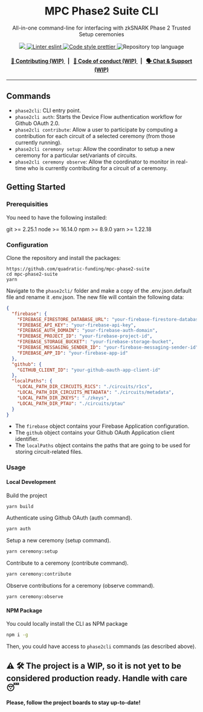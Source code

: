 <p align="center">
    <h1 align="center">
        MPC Phase2 Suite CLI
    </h1>
    <p align="center">All-in-one command-line for interfacing with zkSNARK Phase 2 Trusted Setup ceremonies</p>
</p>

<p align="center">
    <a href="https://github.com/quadratic-funding/mpc-phase2-suite" target="_blank">
        <img src="https://img.shields.io/badge/project-mpc--phase2--suite-blue">
    </a>
    <a href="https://eslint.org/" target="_blank">
        <img alt="Linter eslint" src="https://img.shields.io/badge/linter-eslint-8080f2?style=flat-square&logo=eslint">
    </a>
    <a href="https://prettier.io/" target="_blank">
        <img alt="Code style prettier" src="https://img.shields.io/badge/code%20style-prettier-f8bc45?style=flat-square&logo=prettier">
    </a>
    <img alt="Repository top language" src="https://img.shields.io/github/languages/top/quadratic-funding/mpc-phase2-suite?style=flat-square">
</p>

<div align="center">
    <h4>
        <a href="#">
            👥 Contributing (WIP)
        </a>
        <span>&nbsp;&nbsp;|&nbsp;&nbsp;</span>
        <a href="#">
            🤝 Code of conduct (WIP)
        </a>
        <span>&nbsp;&nbsp;|&nbsp;&nbsp;</span>
        <a href="#">
            🗣️ Chat &amp; Support (WIP)
        </a>
    </h4>
</div>

---

## Commands

- `phase2cli`: CLI entry point.
- `phase2cli auth`: Starts the Device Flow authentication workflow for Github OAuth 2.0.
- `phase2cli contribute`: Allow a user to participate by computing a contribution for each circuit of a selected ceremony (from those currently running).
- `phase2cli ceremony setup`: Allow the coordinator to setup a new ceremony for a particular set/variants of circuits.
- `phase2cli ceremony observe`: Allow the coordinator to monitor in real-time who is currently contributing for a circuit of a ceremony.

## Getting Started

### Prerequisities

You need to have the following installed:

git >= 2.25.1
node >= 16.14.0
npm >= 8.9.0
yarn >= 1.22.18

### Configuration

Clone the repository and install the packages:

```
https://github.com/quadratic-funding/mpc-phase2-suite
cd mpc-phase2-suite
yarn
```

Navigate to the `phase2cli/` folder and make a copy of the .env.json.default file and rename it .env.json. The new file will contain the following data:

```json
{
  "firebase": {
    "FIREBASE_FIRESTORE_DATABASE_URL": "your-firebase-firestore-database-url",
    "FIREBASE_API_KEY": "your-firebase-api-key",
    "FIREBASE_AUTH_DOMAIN": "your-firebase-auth-domain",
    "FIREBASE_PROJECT_ID": "your-firebase-project-id",
    "FIREBASE_STORAGE_BUCKET": "your-firebase-storage-bucket",
    "FIREBASE_MESSAGING_SENDER_ID": "your-firebase-messaging-sender-id",
    "FIREBASE_APP_ID": "your-firebase-app-id"
  },
  "github": {
    "GITHUB_CLIENT_ID": "your-github-oauth-app-client-id"
  },
  "localPaths": {
    "LOCAL_PATH_DIR_CIRCUITS_R1CS": "./circuits/r1cs",
    "LOCAL_PATH_DIR_CIRCUITS_METADATA": "./circuits/metadata",
    "LOCAL_PATH_DIR_ZKEYS": "./zkeys",
    "LOCAL_PATH_DIR_PTAU": "./circuits/ptau"
  }
}
```

- The `firebase` object contains your Firebase Application configuration.
- The `github` object contains your Github OAuth Application client identifier.
- The `localPaths` object contains the paths that are going to be used for storing circuit-related files.

### Usage

#### Local Development

Build the project

```bash
yarn build
```

Authenticate using Github OAuth (auth command).

```bash
yarn auth
```

Setup a new ceremony (setup command).

```bash
yarn ceremony:setup
```

Contribute to a ceremony (contribute command).

```bash
yarn ceremony:contribute
```

Observe contributions for a ceremony (observe command).

```bash
yarn ceremony:observe
```

#### NPM Package

You could locally install the CLI as NPM package

```bash
npm i -g
```

Then, you could have access to `phase2cli` commands (as described above).

## ⚠️ 🛠 The project is a WIP, so it is not yet to be considered production ready. Handle with care 😴

**Please, follow the project boards to stay up-to-date!**
